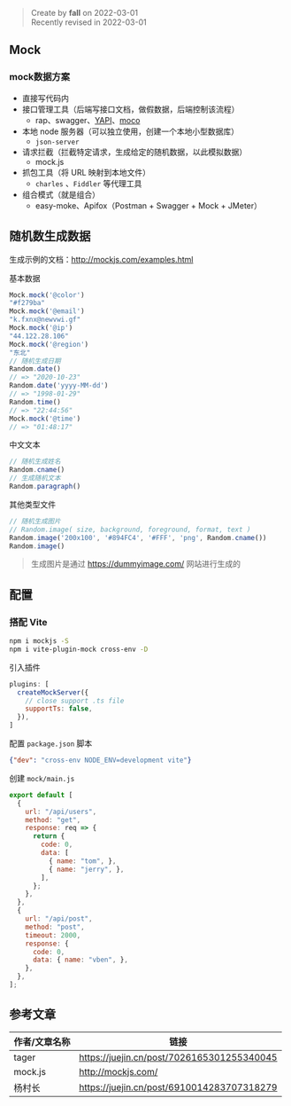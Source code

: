 > Create by **fall** on 2022-03-01<br/>
> Recently revised in 2022-03-01

## Mock

### mock数据方案

- 直接写代码内
- 接口管理工具（后端写接口文档，做假数据，后端控制该流程）
  - rap、swagger、[YAPI](https://hellosean1025.github.io/yapi/documents/)、[moco](https://link.juejin.cn?target=https%3A%2F%2Fgithub.com%2Fdreamhead%2Fmoco) 
- 本地 node 服务器（可以独立使用，创建一个本地小型数据库）
  - `json-server` 
- 请求拦截（拦截特定请求，生成给定的随机数据，以此模拟数据）
  - mock.js 
- 抓包工具（将 URL 映射到本地文件）
  - `charles` 、`Fiddler` 等代理工具
- 组合模式（就是组合）
  - easy-moke、Apifox（Postman + Swagger + Mock + JMeter）

## 随机数生成数据

生成示例的文档：http://mockjs.com/examples.html

基本数据

```js
Mock.mock('@color') 
"#f279ba"
Mock.mock('@email')
"k.fxnx@newvwi.gf"
Mock.mock('@ip')
"44.122.28.106"
Mock.mock('@region')
"东北"
// 随机生成日期
Random.date()
// => "2020-10-23"
Random.date('yyyy-MM-dd')
// => "1998-01-29"
Random.time()
// => "22:44:56"
Mock.mock('@time')
// => "01:48:17"
```

中文文本

```js
// 随机生成姓名
Random.cname()
// 生成随机文本
Random.paragraph()
```

其他类型文件

```js
// 随机生成图片
// Random.image( size, background, foreground, format, text )
Random.image('200x100', '#894FC4', '#FFF', 'png', Random.cname())
Random.image()
```

> 生成图片是通过 https://dummyimage.com/ 网站进行生成的

## 配置

### 搭配 Vite

```bash
npm i mockjs -S
npm i vite-plugin-mock cross-env -D
```

引入插件

```js
plugins: [
  createMockServer({
    // close support .ts file
    supportTs: false,
  }),
]
```

配置 `package.json` 脚本

```json
{"dev": "cross-env NODE_ENV=development vite"}
```

创建 `mock/main.js`

```js
export default [
  {
    url: "/api/users",
    method: "get",
    response: req => {
      return {
        code: 0,
        data: [
          { name: "tom", },
          { name: "jerry", },
        ],
      };
    },
  },
  {
    url: "/api/post",
    method: "post",
    timeout: 2000,
    response: {
      code: 0,
      data: { name: "vben", },
    },
  },
];
```



## 参考文章

| 作者/文章名称 | 链接                                       |
| ------------- | ------------------------------------------ |
| tager         | https://juejin.cn/post/7026165301255340045 |
| mock.js       | http://mockjs.com/                         |
| 杨村长        | https://juejin.cn/post/6910014283707318279 |

